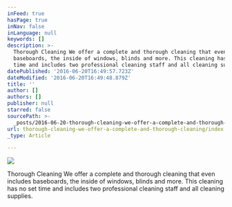 ```yaml
---
inFeed: true
hasPage: true
inNav: false
inLanguage: null
keywords: []
description: >-
  Thorough Cleaning We offer a complete and thorough cleaning that even includes
  baseboards, the inside of windows, blinds and more. This cleaning has no set
  time and includes two professional cleaning staff and all cleaning supplies.
datePublished: '2016-06-20T16:49:57.723Z'
dateModified: '2016-06-20T16:49:48.879Z'
title: ''
author: []
authors: []
publisher: null
starred: false
sourcePath: >-
  _posts/2016-06-20-thorough-cleaning-we-offer-a-complete-and-thorough-cleaning.md
url: thorough-cleaning-we-offer-a-complete-and-thorough-cleaning/index.html
_type: Article

---
```

![](https://the-grid-user-content.s3-us-west-2.amazonaws.com/27b94512-ca75-4fd9-9370-7b17bab3ea66.jpg)

Thorough Cleaning We offer a complete and thorough cleaning that even includes baseboards, the inside of windows, blinds and more. This cleaning has no set time and includes two professional cleaning staff and all cleaning supplies.
